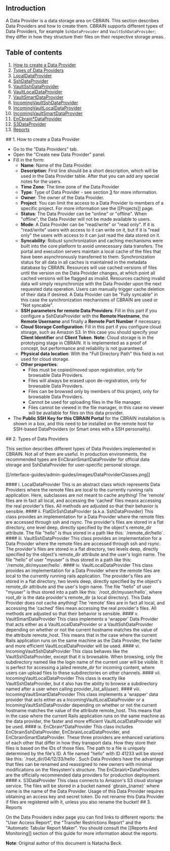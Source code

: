 
## Introduction

A Data Provider is a data storage area on CBRAIN. This section
describes Data Providers and how to create them. CBRAIN supports
different types of Data Providers, for example `SshDataProvider`
and `VaultSshDataProvider`; they differ in how they structure their
files on their respective storage areas.

## Table of contents

1. [How to create a Data Provider](#how_to)
2. [Types of Data Providers](#type_dp)
  1. [LocalDataProvider](#local_dp)
  2. [SshDataProvider](#ssh_dp)
  3. [VaultSshDataProvider](#vault_ssh_dp)
  4. [VaultLocalDataProvider](#vault_local_dp)
  5. [VaultSmartDataProvider](#vault_smart_dp)
  6. [IncomingVaultSshDataProvider](#incoming_vault_ssh_dp)
  7. [IncomingVaultLocalDataProvider](#incoming_vault_local_dp)
  8. [IncomingVaultSmartDataProvider](#incoming_vault_smart_dp)
  9. [EnCbrain*DataProvider](#en_cbrain_dp)
  10. [S3DataProvider](#s3_dp)
3. [Reports](#reports)

<a name="how_to" />
## 1. How to create a Data Provider

* Go to the "Data Providers" tab.
* Open the "Create new Data Provider" panel.
* Fill in the form:
  * **Name**: Name of the Data Provider.
  * **Description**: First line should be a short description, which
    will be used in the Data Provider table. After that you can add
    any special notes for the users.
  * **Time Zone**: The time zone of the Data Provider
  * **Type**: Type of Data Provider - see section [3](#type_dp) for more
  information.
  * **Owner**: The owner of the Data Provider.
  * **Project**: You can limit the access to a Data Provider to
    members of a specific project. For more information see the [[Projects]] page.
  * **Status**: The Data Provider can be "online" or "offline".
    When "offline", the Data Provider will not be made available
    to users.
  * **Mode**: A Data Provider can be "read/write" or "read only".
    If it is "read/write" users with access to it can write on it,
    but if it is "read only" the users with access to it can just
    read the data stored on it.
  * **Syncability**: Robust synchronization and caching mechanisms
    were built into the core platform to avoid unnecessary data
    transfers. The portal and execution servers maintain a local cache
    of the files that have been asynchronously transferred to them.
    Synchronization status for all data in all caches is maintained
    in the metadata database by CBRAIN. Resources will use cached
    versions of files until the version on the Data Provider changes,
    at which point all cached versions will be flagged as invalid.
    Resources caching invalid data will simply resynchronize with the
    Data Provider upon the next requested data operation. Users can
    manually trigger cache deletion of their data if desired. A Data
    Provider can be "Fully syncable" in this case the synchronization
    mechanisms of CBRAIN are used or "Not syncable".
  * **SSH parameters for remote Data Providers**: Fill in this part
    if you configure a SshDataProvider with the **Remote Hostname**,
    the **Remote Username** and finally a **Remote Port Number** if
    necessary.
  * **Cloud Storage Configuration**: Fill in this part if you
    configure cloud storage, such as Amazon S3. In this
    case you should specify your **Client Identifier** and **Client Token**.
**Note**: Cloud storage is in the prototyping stage in CBRAIN. It
  is implemented as a proof of concept, but performance and reliability is not guaranteed.
  * **Physical data location**: With the "Full Directory Path" this field is not used for cloud storage.
  * **Other properties**:
    * Files must be copied/moved upon registration, only for browsable Data
    Providers.
    * Files will always be erased upon de-registration, only for browsable Data
    Providers.
    * Files can be browsed only by members of this project, only for browsable
    Data Providers.
    * Cannot be used for uploading files in the file manager.
    * Files cannot be viewed in the file manager, in this case no
      viewer will be available for files on this data provider.
* The **Public SSH Key for this CBRAIN Portal** for the CBRAIN installation
  is shown in a box, and this need to be installed on the remote host
  for SSH-based DataProviders (or Smart ones with a SSH personality).

<a name="type_dp" />
## 2. Types of Data Providers

This section describes different types of Data Providers implemented
in CBRAIN. Not all of them are useful. In production environments,
the recommended types are EnCbrainSmartDataProvider for official
data storage and SshDataProvider for user-specific personal storage.

[[/interface-guides/admin-guides/images/DataProviderClasses.png]]

<a name="local_dp" />
#### i. LocalDataProvider
This is an abstract class which represents Data Providers where the
remote files are local to the currently running rails application.
Here, subclasses are not meant to cache anything! The 'remote' files
are in fact all local, and accessing the 'cached' files means
accessing the real provider's files. All methods are adjusted so
that their behavior is sensible.

<a name="ssh_dp" />
#### ii. FlatDirSshDataProvider (a.k.a. SshDataProvider)
This class provides an implementation for a Data Provider where the
remote files are accessed through ssh and rsync. The provider's
files are stored in a flat directory, one level deep, directly
specified by the object's remote_dir attribute. The file "hello"
is thus stored in a path like this: `/remote_dir/hello`.

<a name="vault_ssh_dp" />
#### iii. VaultSshDataProvider
This class provides an implementation for a Data Provider where the
remote files are accessed through ssh and rsync. The provider's
files are stored in a flat directory, two levels deep, directly
specified by the object's remote_dir attribute and the user's login
name. The file "hello" of user "myuser" is thus stored in a path
like this: `/remote_dir/myuser/hello`.

<a name="vault_local_dp" />
#### iv. VaultLocalDataProvider
This class provides an implementation for a Data Provider where the
remote files are local to the currently running rails application.
The provider's files are stored in a flat directory, two levels
deep, directly specified by the object's remote_dir attribute and
the user's login name. The file "hello" of user "myuser" is thus
stored into a path like this: `/root_dir/myuser/hello`, where
root_dir is the data provider's remote_dir (a local directory).
This Data Provider does not cache anything! The 'remote' files are
in fact all local, and accessing the 'cached' files mean accessing
the real provider's files. All methods are adjusted so that their
behavior is sensible.

<a name="vault_smart_dp" />
#### v. VaultSmartDataProvider
This class implements a 'wrapper' Data Provider that acts either
as a VaultLocalDataProvider or a VaultSshDataProvider depending on
whether or not the current hostname matches the value of the attribute
remote_host. This means that in the case where the current Rails
application runs on the same machine as the Data Provider, the
faster and more efficient VaultLocalDataProvider will be used.

<a name="incoming_vault_ssh_dp" />
#### vi. IncomingVaultSshDataProvider
This class behaves like the VaultSshDataProvider, except that it
is browsable. When browsing, only the subdirectory named like the
login name of the current user will be visible. It is perfect for
accessing a jailed remote_dir for incoming content, where users can
upload files to these subdirectories on other channels.

<a name="incoming_vault_local_dp" />
#### vii. IncomingVaultLocalDataProvider
This class is exactly like VaultSshDataProvider, but it also has
the ability to browse a subdirectory named after a user when calling
provider_list_all(user).

<a name="incoming_vault_ssh_dp" />
#### viii. IncomingVaultSmartDataProvider
This class implements a 'wrapper' data provider that acts either
as a IncomingVaultLocalDataProvider or a IncomingVaultSshDataProvider
depending on whether or not the current hostname matches the value
of the attribute remote_host. This means that in the case where the
current Rails application runs on the same machine as the data
provider, the faster and more efficient VaultLocalDataProvider will
be used.

<a name="en_cbrain_dp" />
#### ix. EnCbrain*DataProvider
This class includes EnCbrainSshDataProvider, EnCbrainLocalDataProvider,
and EnCbrainSmartDataProvider. These three providers are enhanced
variations of each other that differ in how they transport data.
How they store their files is based on the IDs of those files. The path to
a file is uniquely determined by the file's ID. A file named "hello" with ID 41233
will be stored like this: `/root_dir/04/12/33/hello`. Such Data
Providers have the advantage that files can be renamed and reassigned
to new owners with minimal modifications on the filesystem's
structure. The EnCbrain\*DataProviders are the officially recommended
data providers for production deployment.

<a name="s3_dp" />
#### x. S3DataProvider
This class connects to Amazon's S3 cloud storage service. The files
will be stored in a bucket named `gbrain_{name}` where name is the
name of the Data Provider. Usage of this Data Provider requires
obtaining an access key and secret token. Do not rename this Data
Provider if files are registered with it, unless you also rename
the bucket!

<a name="reports" />
## 3. Reports

On the Data Providers index page you can find links to different
reports: the "User Access Report", the "Transfer Restrictions Report"
and the "Automatic Tabular Report Maker". You should consult the
[[Reports And Monitoring]] section of this guide for more information
about the reports.

**Note**: Original author of this document is Natacha Beck.

